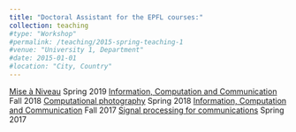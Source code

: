 ```yaml
---
title: "Doctoral Assistant for the EPFL courses:"
collection: teaching
#type: "Workshop"
#permalink: /teaching/2015-spring-teaching-1
#venue: "University 1, Department"
#date: 2015-01-01
#location: "City, Country"
---
```


[Mise à Niveau](https://man.epfl.ch/) Spring 2019
[Information, Computation and Communication](https://www.epfl.ch/schools/ic/education/icc/) Fall 2018
[Computational photography](http://edu.epfl.ch/coursebook/en/computational-photography-CS-413) Spring 2018
[Information, Computation and Communication](https://www.epfl.ch/schools/ic/education/icc/) Fall 2017
[Signal processing for communications](https://edu.epfl.ch/coursebook/en/signal-processing-for-communications-COM-303-1) Spring 2017
